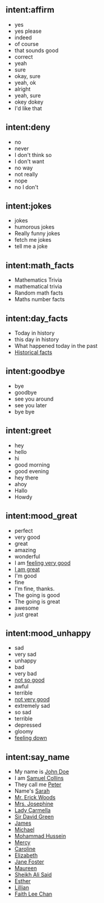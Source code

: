 ## intent:affirm
- yes
- yes please
- indeed
- of course
- that sounds good
- correct
- yeah
- sure
- okay, sure
- yeah, ok
- alright
- yeah, sure
- okey dokey
- I'd like that

## intent:deny
- no
- never
- I don't think so
- I don't want
- no way
- not really
- nope
- no I don't

## intent:jokes
- jokes
- humorous jokes
- Really funny jokes
- fetch me jokes
- tell me a joke

## intent:math_facts
- Mathematics Trivia
- mathematical trivia
- Random math facts
- Maths number facts

## intent:day_facts
- Today in history
- this day in history
- What happened today in the past
- [Historical facts](day_facts)

## intent:goodbye
- bye
- goodbye
- see you around
- see you later
- bye bye

## intent:greet
- hey
- hello
- hi
- good morning
- good evening
- hey there
- ahoy
- Hallo
- Howdy

## intent:mood_great
- perfect
- very good
- great
- amazing
- wonderful
- I am [feeling very good](mood_great)
- [I am great](mood_great)
- I'm good
- fine
- I'm fine, thanks.
- The going is good
- The going is great
- awesome
- just great

## intent:mood_unhappy
- sad
- very sad
- unhappy
- bad
- very bad
- [not so good](mood_unhappy)
- awful
- terrible
- [not very good](mood_unhappy)
- extremely sad
- so sad
- terrible
- depressed
- gloomy
- [feeling down](mood_unhappy)

## intent:say_name
- My name is [John Doe](PERSON)
- I am [Samuel Collins](PERSON)
- They call me [Peter](PERSON)
- Name's [Sarah](PERSON)
- [Mr. Erick Woods](PERSON)
- [Mrs. Josephine](PERSON)
- [Lady Carmella](PERSON)
- [Sir David Green](PERSON)
- [James](PERSON)
- [Michael](PERSON)
- [Mohammad Hussein](PERSON)
- [Mercy](PERSON)
- [Caroline](PERSON)
- [Elizabeth](PERSON)
- [Jane Foster](PERSON)
- [Maureen](PERSON)
- [Sheikh Ali Said](PERSON)
- [Esther](PERSON)
- [Lillian](PERSON)
- [Faith Lee Chan](PERSON)
